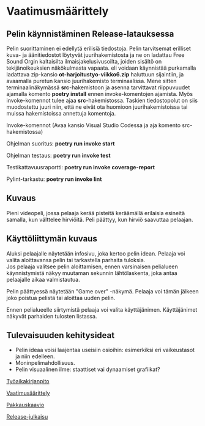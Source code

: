 # Vaatimusmäärittely

## Pelin käynnistäminen Release-latauksessa

Pelin suorittaminen ei edellytä erilisiä tiedostoja. Pelin tarvitsemat erilliset kuva- ja äänitiedostot löytyvät juurihakemistosta ja ne on ladattau Free Sound Orgin kaltaisilta ilmaisjakelusivusoilta, joiden sisältö on tekijänoikeuksien näkökulmasta vapaata. eli voidaan käynnistää purkamalla ladattava zip-kansio **ot-harjoitustyo-viikko6.zip** haluttuun sijaintiin, ja avaamalla puretun kansio juurihakemisto terminaalissa. Mene sitten terminaalinäkymässä **src**-hakemistoon ja asenna tarvittavat riippuvuudet ajamalla komento **poetry install** ennen invoke-komentojen ajamista. Myös invoke-komennot tulee ajaa **src**-hakemistossa. Taskien tiedostopolut on siis muodostettu juuri niin, että ne eivät ota huomioon juurihakemistoissa tai muissa hakemistoissa annettuja komentoja.

Invoke-komennot (Avaa kansio Visual Studio Codessa ja aja komento src-hakemistossa)

Ohjelman suoritus: **poetry run invoke start**

Ohjelman testaus: **poetry run invoke test**

Testikattavuusraportti: **poetry run invoke coverage-report**

Pylint-tarkastu: **poetry run invoke lint**

## Kuvaus

Pieni videopeli, jossa pelaaja kerää pisteitä keräämällä erilaisia esineitä samalla, kun välttelee hirviöitä. Peli päättyy, kun hirviö saavuttaa pelaajan.

## Käyttöliittymän kuvaus

Aluksi pelaajalle näytetään infosivu, joka kertoo pelin idean. Pelaaja voi valita aloittavansa pelin tai tarkastella parhaita tuloksia.  
Jos pelaaja valitsee pelin aloittamisen, ennen varsinaisen pelialueen käynnistymistä näkyy muutaman sekunnin lähtölaskenta, joka antaa pelaajalle aikaa valmistautua.

Pelin päättyessä näytetään "Game over" -näkymä. Pelaaja voi tämän jälkeen joko poistua pelistä tai aloittaa uuden pelin.

Ennen pelialueelle siirtymistä pelaaja voi valita käyttäjänimen. Käyttäjänimet näkyvät parhaiden tulosten listassa.

## Tulevaisuuden kehitysideat

- Pelin ideaa voisi laajentaa useisiin osioihin: esimerkiksi eri vaikeustasot ja niin edelleen.
- Moninpelimahdollisuus.
- Pelin visuaalinen ilme: staattiset vai dynaamiset grafiikat?

[Työaikakirjanpito](/dokumentaatio/tuntikirjanpito.md)

[Vaatimusäärittely](/dokumentaatio/vaatimusmaarittely.md)

[Pakkauskaavio](/dokumentaatio/arkkitehtuuri.md)

[Release-julkaisu](https://github.com/alexalgrund/ot-harjoitustyo/releases/tag/viikko5)

